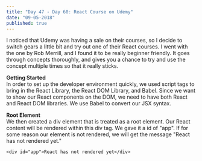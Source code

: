 ```yaml
---
title: "Day 47 - Day 60: React Course on Udemy"
date: "09-05-2018"
published: true
---
```

I noticed that Udemy was having a sale on their courses, so I decide to switch gears a little bit and try out one of their React courses. I went with the one by Rob Merrill, and I found it to be really beginner friendly. It goes through concepts thoroughly, and gives you a chance to try and use the concept multiple times so that it really sticks.

**Getting Started**  
In order to set up the developer environment quickly, we used script tags to bring in the React Library, the React DOM Library, and Babel. Since we want to show our React components on the DOM, we need to have both React and React DOM libraries. We use Babel to convert our JSX syntax.

**Root Element**  
We then created a div element that is treated as a root element. Our React content will be rendered within this div tag. We gave it a id of "app". If for some reason our element is not rendered, we will get the message "React has not rendered yet."  
```
<div id="app">React has not rendered yet</div>
```
